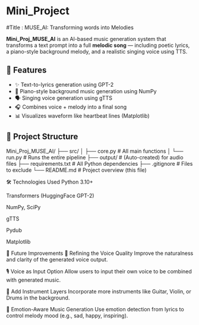 # Mini_Project

#Title : MUSE_AI: Transforming words into Melodies

**Mini_Proj_MUSE_AI** is an AI-based music generation system that transforms a text prompt into a full **melodic song** — including poetic lyrics, a piano-style background melody, and a realistic singing voice using TTS.



## 🚀 Features

- ✨ Text-to-lyrics generation using GPT-2
- 🎼 Piano-style background music generation using NumPy
- 🗣️ Singing voice generation using gTTS
- 🎧 Combines voice + melody into a final song
- 📊 Visualizes waveform like heartbeat lines (Matplotlib)


## 📁 Project Structure

Mini_Proj_MUSE_AI/
├── src/
│   ├── core.py           # All main functions
│   └── run.py            # Runs the entire pipeline
├── output/               # (Auto-created) for audio files
├── requirements.txt      # All Python dependencies
├── .gitignore            # Files to exclude
└── README.md             # Project overview (this file)



🛠️ Technologies Used
Python 3.10+

Transformers (HuggingFace GPT-2)

NumPy, SciPy

gTTS

Pydub

Matplotlib


📝 Future Improvements
🎤 Refining the Voice Quality
Improve the naturalness and clarity of the generated voice output.

🎙️ Voice as Input Option
Allow users to input their own voice to be combined with generated music.

🎸 Add Instrument Layers
Incorporate more instruments like Guitar, Violin, or Drums in the background.

🧠 Emotion-Aware Music Generation
Use emotion detection from lyrics to control melody mood (e.g., sad, happy, inspiring).
